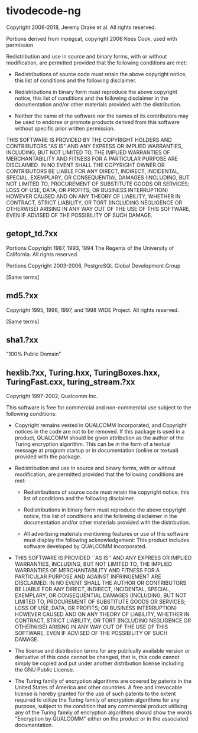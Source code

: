 tivodecode-ng
=============

Copyright 2006-2018, Jeremy Drake et al.
All rights reserved.

Portions derived from mpegcat, copyright 2006 Kees Cook, used with
permission

Redistribution and use in source and binary forms, with or without
modification, are permitted provided that the following conditions are
met:

- Redistributions of source code must retain the above copyright
  notice, this list of conditions and the following disclaimer.

- Redistributions in binary form must reproduce the above copyright
  notice, this list of conditions and the following disclaimer in the
  documentation and/or other materials provided with the distribution.

- Neither the name of the software nor the names of its contributors
  may be used to endorse or promote products derived from this software
  without specific prior written permission.

THIS SOFTWARE IS PROVIDED BY THE COPYRIGHT HOLDERS AND CONTRIBUTORS "AS
IS" AND ANY EXPRESS OR IMPLIED WARRANTIES, INCLUDING, BUT NOT LIMITED
TO, THE IMPLIED WARRANTIES OF MERCHANTABILITY AND FITNESS FOR A
PARTICULAR PURPOSE ARE DISCLAIMED. IN NO EVENT SHALL THE COPYRIGHT OWNER
OR CONTRIBUTORS BE LIABLE FOR ANY DIRECT, INDIRECT, INCIDENTAL, SPECIAL,
EXEMPLARY, OR CONSEQUENTIAL DAMAGES (INCLUDING, BUT NOT LIMITED TO,
PROCUREMENT OF SUBSTITUTE GOODS OR SERVICES; LOSS OF USE, DATA, OR
PROFITS; OR BUSINESS INTERRUPTION) HOWEVER CAUSED AND ON ANY THEORY OF
LIABILITY, WHETHER IN CONTRACT, STRICT LIABILITY, OR TORT (INCLUDING
NEGLIGENCE OR OTHERWISE) ARISING IN ANY WAY OUT OF THE USE OF THIS
SOFTWARE, EVEN IF ADVISED OF THE POSSIBILITY OF SUCH DAMAGE.


getopt_td.?xx
-------------

Portions Copyright 1987, 1993, 1994
The Regents of the University of California.  All rights reserved.

Portions Copyright 2003-2006, PostgreSQL Global Development Group

[Same terms]


md5.?xx
-------

Copyright 1995, 1996, 1997, and 1998 WIDE Project.
All rights reserved.

[Same terms]


sha1.?xx
--------

"100% Public Domain"


hexlib.?xx, Turing.hxx, TuringBoxes.hxx, TuringFast.cxx, turing_stream.?xx
--------------------------------------------------------------------------

Copyright 1997-2002, Qualcomm Inc.

This software is free for commercial and non-commercial use subject to
the following conditions:

- Copyright remains vested in QUALCOMM Incorporated, and Copyright
  notices in the code are not to be removed.  If this package is used in
  a product, QUALCOMM should be given attribution as the author of the
  Turing encryption algorithm. This can be in the form of a textual
  message at program startup or in documentation (online or textual)
  provided with the package.

- Redistribution and use in source and binary forms, with or without
  modification, are permitted provided that the following conditions are
  met:

  - Redistributions of source code must retain the copyright notice,
    this list of conditions and the following disclaimer.

  - Redistributions in binary form must reproduce the above copyright
    notice, this list of conditions and the following disclaimer in the
    documentation and/or other materials provided with the
    distribution.

  - All advertising materials mentioning features or use of this
    software must display the following acknowledgement:  This product
    includes software developed by QUALCOMM Incorporated.

- THIS SOFTWARE IS PROVIDED ``AS IS'' AND ANY EXPRESS OR IMPLIED
  WARRANTIES, INCLUDING, BUT NOT LIMITED TO, THE IMPLIED WARRANTIES OF
  MERCHANTABILITY AND FITNESS FOR A PARTICULAR PURPOSE AND AGAINST
  INFRINGEMENT ARE DISCLAIMED.  IN NO EVENT SHALL THE AUTHOR OR
  CONTRIBUTORS BE LIABLE FOR ANY DIRECT, INDIRECT, INCIDENTAL, SPECIAL,
  EXEMPLARY, OR CONSEQUENTIAL DAMAGES (INCLUDING, BUT NOT LIMITED TO,
  PROCUREMENT OF SUBSTITUTE GOODS OR SERVICES; LOSS OF USE, DATA, OR
  PROFITS; OR BUSINESS INTERRUPTION) HOWEVER CAUSED AND ON ANY THEORY OF
  LIABILITY, WHETHER IN CONTRACT, STRICT LIABILITY, OR TORT (INCLUDING
  NEGLIGENCE OR OTHERWISE) ARISING IN ANY WAY OUT OF THE USE OF THIS
  SOFTWARE, EVEN IF ADVISED OF THE POSSIBILITY OF SUCH DAMAGE.

- The license and distribution terms for any publically available
  version or derivative of this code cannot be changed, that is, this
  code cannot simply be copied and put under another distribution
  license including the GNU Public License.

- The Turing family of encryption algorithms are covered by patents in
  the United States of America and other countries. A free and
  irrevocable license is hereby granted for the use of such patents to
  the extent required to utilize the Turing family of encryption
  algorithms for any purpose, subject to the condition that any
  commercial product utilising any of the Turing family of encryption
  algorithms should show the words "Encryption by QUALCOMM" either on
  the product or in the associated documentation.
